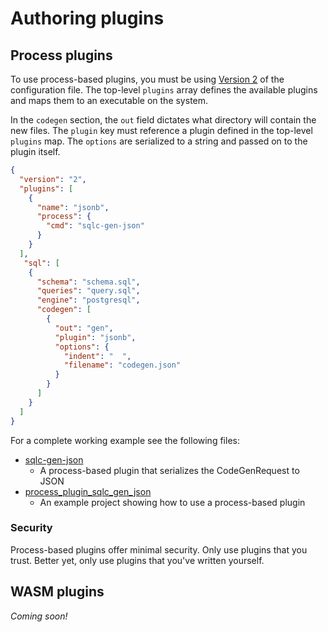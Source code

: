 # Authoring plugins

## Process plugins

To use process-based plugins, you must be using [Version
2](../reference/config.html) of the configuration file. The top-level `plugins`
array defines the available plugins and maps them to an executable on the system.

In the `codegen` section, the `out` field dictates what directory will contain
the new files. The `plugin` key must reference a plugin defined in the
top-level `plugins` map. The `options` are serialized to a string and passed on
to the plugin itself.

```json
{
  "version": "2",
  "plugins": [
    {
      "name": "jsonb",
      "process": {
        "cmd": "sqlc-gen-json"
      }
    }
  ],
   "sql": [
    {
      "schema": "schema.sql",
      "queries": "query.sql",
      "engine": "postgresql",
      "codegen": [
        {
          "out": "gen",
          "plugin": "jsonb",
          "options": {
            "indent": "  ",
            "filename": "codegen.json"
          }
        }
      ]
    }
  ]
}
```

For a complete working example see the following files:
- [sqlc-gen-json](https://github.com/kyleconroy/sqlc/tree/main/cmd/sqlc-gen-json)
  - A process-based plugin that serializes the CodeGenRequest to JSON
- [process_plugin_sqlc_gen_json](https://github.com/kyleconroy/sqlc/tree/main/internal/endtoend/testdata/process_plugin_sqlc_gen_json)
  - An example project showing how to use a process-based plugin

### Security

Process-based plugins offer minimal security. Only use plugins that you trust.
Better yet, only use plugins that you've written yourself.

## WASM plugins

*Coming soon!*

